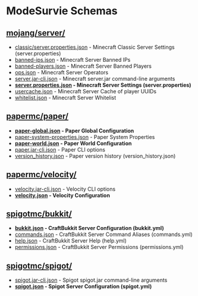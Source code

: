 # ModeSurvie Schemas

## [mojang/server/](./mojang/server/)

* [classic/server.properties.json](https://raw.githubusercontent.com/modesurvie/schemas/main/mojang/server/classic/server.properties.json) - Minecraft Classic Server Settings (server.properties)
* [banned-ips.json](https://raw.githubusercontent.com/modesurvie/schemas/main/mojang/server/banned-ips.json) - Minecraft Server Banned IPs
* [banned-players.json](https://raw.githubusercontent.com/modesurvie/schemas/main/mojang/server/banned-players.json) - Minecraft Server Banned Players
* [ops.json](https://raw.githubusercontent.com/modesurvie/schemas/main/mojang/server/ops.json) - Minecraft Server Operators
* [server.jar-cli.json](https://raw.githubusercontent.com/modesurvie/schemas/main/mojang/server/server.jar-cli.json) - Minecraft server.jar command-line arguments
* __[server.properties.json](https://raw.githubusercontent.com/modesurvie/schemas/main/mojang/server/server.properties.json) - Minecraft Server Settings (server.properties)__
* [usercache.json](https://raw.githubusercontent.com/modesurvie/schemas/main/mojang/server/usercache.json) - Minecraft Server Cache of player UUIDs
* [whitelist.json](https://raw.githubusercontent.com/modesurvie/schemas/main/mojang/server/whitelist.json) - Minecraft Server Whitelist

## [papermc/paper/](./papermc/paper/)

* __[paper-global.json](https://raw.githubusercontent.com/modesurvie/schemas/main/papermc/paper/paper-global.json) - Paper Global Configuration__
* [paper-system-properties.json](https://raw.githubusercontent.com/modesurvie/schemas/main/papermc/paper/paper-system-properties.json) - Paper System Properties
* __[paper-world.json](https://raw.githubusercontent.com/modesurvie/schemas/main/papermc/paper/paper-world.json) - Paper World Configuration__
* [paper.jar-cli.json](https://raw.githubusercontent.com/modesurvie/schemas/main/papermc/paper/paper.jar-cli.json) - Paper CLI options
* [version_history.json](https://raw.githubusercontent.com/modesurvie/schemas/main/papermc/paper/version_history.json) - Paper version history (version_history.json)

## [papermc/velocity/](./papermc/velocity/)

* [velocity.jar-cli.json](https://raw.githubusercontent.com/modesurvie/schemas/main/papermc/velocity/velocity.jar-cli.json) - Velocity CLI options
* __[velocity.json](https://raw.githubusercontent.com/modesurvie/schemas/main/papermc/velocity/velocity.json) - Velocity Configuration__

## [spigotmc/bukkit/](./spigotmc/bukkit/)

* __[bukkit.json](https://raw.githubusercontent.com/modesurvie/schemas/main/spigotmc/bukkit/bukkit.json) - CraftBukkit Server Configuration (bukkit.yml)__
* [commands.json](https://raw.githubusercontent.com/modesurvie/schemas/main/spigotmc/bukkit/commands.json) - CraftBukkit Server Command Aliases (commands.yml)
* [help.json](https://raw.githubusercontent.com/modesurvie/schemas/main/spigotmc/bukkit/help.json) - CraftBukkit Server Help (help.yml)
* [permissions.json](https://raw.githubusercontent.com/modesurvie/schemas/main/spigotmc/bukkit/permissions.json) - CraftBukkit Server Permissions (permissions.yml)

## [spigotmc/spigot/](./spigotmc/spigot/)

* [spigot.jar-cli.json](https://raw.githubusercontent.com/modesurvie/schemas/main/spigotmc/spigot/spigot.jar-cli.json) - Spigot spigot.jar command-line arguments
* __[spigot.json](https://raw.githubusercontent.com/modesurvie/schemas/main/spigotmc/spigot/spigot.json) - Spigot Server Configuration (spigot.yml)__

